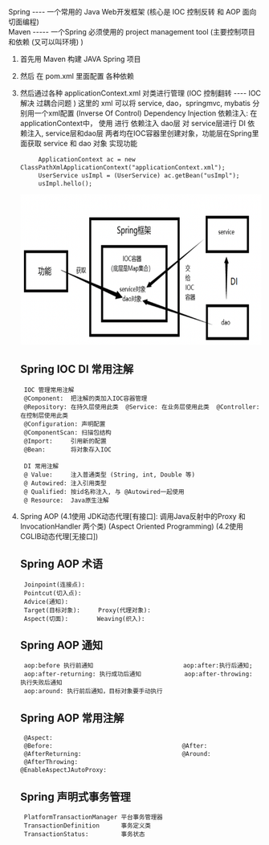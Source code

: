 Spring ---- 一个常用的 Java Web开发框架 (核心是 IOC 控制反转 和 AOP 面向切面编程)</br>
Maven ----- 一个Spring 必须使用的 project management tool (主要控制项目和依赖 (又可以叫环境) )

1. 首先用 Maven 构建 JAVA Spring 项目
2. 然后 在 pom.xml 里面配置 各种依赖 <dependency>
3. 然后通过各种 applicationContext.xml 对类进行管理  (IOC 控制翻转 ---- IOC 解决 过耦合问题 ) 这里的 xml 可以将 service, dao，springmvc, mybatis 分别用一个xml配置
    (Inverse Of Control)
    Dependency Injection 依赖注入:
        在 applicationContext中， 使用 <bean><property></property></bean> 进行 依赖注入
        dao层 对 service层进行 DI 依赖注入, service层和dao层 两者均在IOC容器里创建对象，功能层在Spring里面获取 service 和 dao 对象 实现功能
            
            ApplicationContext ac = new ClassPathXmlApplicationContext("applicationContext.xml");
            UserService usImpl = (UserService) ac.getBean("usImpl");
            usImpl.hello();
    
    <img src="https://raw.githubusercontent.com/JiahuiZhu1998/Interview-Preparing/master/spring_pic1.png" alt="image1" width="800px" height="300px">
    
    <h2>Spring IOC DI 常用注解</h2>
    
        IOC 管理常用注解
        @Component:  把注解的类加入IOC容器管理
        @Repository: 在持久层使用此类  @Service: 在业务层使用此类  @Controller: 在控制层使用此类
        @Configuration: 声明配置
        @ComponentScan: 扫描包结构
        @Import:     引用新的配置
        @Bean:       将对象存入IOC
    
        DI 常用注解 
        @ Value:     注入普通类型 (String, int, Double 等)
        @ Autowired: 注入引用类型
        @ Qualified: 按id名称注入, 与 @Autowired一起使用
        @ Resource:  Java原生注解
 
4. Spring AOP (4.1使用 JDK动态代理[有接口]: 调用Java反射中的Proxy 和 InvocationHandler 两个类) (Aspect Oriented Programming)
              (4.2使用 CGLIB动态代理[无接口]) 
    
    <h2>Spring AOP 术语</h2>
    
        Joinpoint(连接点):
        Pointcut(切入点):
        Advice(通知):
        Target(目标对象):     Proxy(代理对象):
        Aspect(切面):        Weaving(织入):
    
    <h2>Spring AOP 通知</h2>
    
        aop:before 执行前通知                         aop:after:执行后通知; 
        aop:after-returning: 执行成功后通知            aop:after-throwing: 执行失败后通知
        aop:around: 执行前后通知，目标对象要手动执行
    
    <h2>Spring AOP 常用注解</h2>
        
        @Aspect:
        @Before:                                    @After:
        @AfterReturning:                            @Around:
        @AfterThrowing:                             @EnableAspectJAutoProxy:
    
    <h2>Spring 声明式事务管理</h2>
    
        PlatformTransactionManager 平台事务管理器
        TransactionDefinition      事务定义类
        TransactionStatus:         事务状态
    
    
    

       
